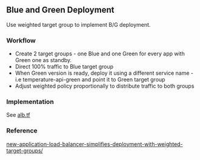 ## Blue and Green Deployment

Use weighted target group to implement B/G deployment.

### Workflow

- Create 2 target groups - one Blue and one Green for every app with Green one as standby.
- Direct 100% traffic to Blue target group
- When Green version is ready, deploy it using a different service name - i.e temperature-api-green and point it to Green target group
- Adjust weighted policy proportionally to distribute traffic to both groups

### Implementation

See [alb.tf](/infra/ecs/alb.tf)

### Reference

[new-application-load-balancer-simplifies-deployment-with-weighted-target-groups/](https://aws.amazon.com/blogs/aws/new-application-load-balancer-simplifies-deployment-with-weighted-target-groups/)
